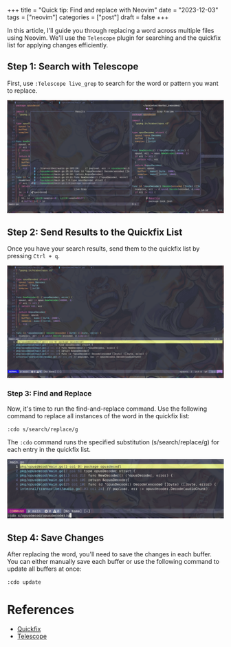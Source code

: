 +++
title = "Quick tip: Find and replace with Neovim"
date = "2023-12-03"
tags = ["neovim"]
categories = ["post"]
draft = false
+++

In this article, I'll guide you through replacing a word across multiple files using Neovim. We'll use the `Telescope` plugin for searching and the quickfix list for applying changes efficiently.

## Step 1: Search with Telescope

First, use `:Telescope live_grep` to search for the word or pattern you want to replace.

![](./1.png)

## Step 2: Send Results to the Quickfix List

Once you have your search results, send them to the quickfix list by pressing `Ctrl + q`.

![](./2.png)

### Step 3: Find and Replace

Now, it's time to run the find-and-replace command. Use the following command to replace all instances of the word in the quickfix list:

```sh
:cdo s/search/replace/g
```
The `:cdo` command runs the specified substitution (s/search/replace/g) for each entry in the quickfix list.

![](./3.png)


## Step 4: Save Changes
After replacing the word, you'll need to save the changes in each buffer. You can either manually save each buffer or use the following command to update all buffers at once:

```sh
:cdo update
```

# References
- [Quickfix](https://neovim.io/doc/user/quickfix.html)
- [Telescope](https://github.com/nvim-telescope/telescope.nvim)
